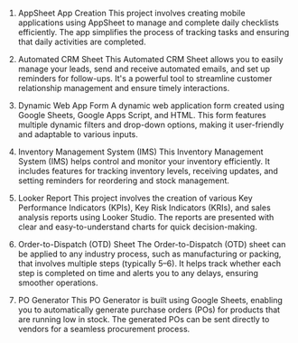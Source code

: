 1. AppSheet App Creation
This project involves creating mobile applications using AppSheet to manage and complete daily checklists efficiently. The app simplifies the process of tracking tasks and ensuring that daily activities are completed.

2. Automated CRM Sheet
This Automated CRM Sheet allows you to easily manage your leads, send and receive automated emails, and set up reminders for follow-ups. It's a powerful tool to streamline customer relationship management and ensure timely interactions.

3. Dynamic Web App Form
A dynamic web application form created using Google Sheets, Google Apps Script, and HTML. This form features multiple dynamic filters and drop-down options, making it user-friendly and adaptable to various inputs.

4. Inventory Management System (IMS)
This Inventory Management System (IMS) helps control and monitor your inventory efficiently. It includes features for tracking inventory levels, receiving updates, and setting reminders for reordering and stock management.

5. Looker Report
This project involves the creation of various Key Performance Indicators (KPIs), Key Risk Indicators (KRIs), and sales analysis reports using Looker Studio. The reports are presented with clear and easy-to-understand charts for quick decision-making.

6. Order-to-Dispatch (OTD) Sheet
The Order-to-Dispatch (OTD) sheet can be applied to any industry process, such as manufacturing or packing, that involves multiple steps (typically 5–6). It helps track whether each step is completed on time and alerts you to any delays, ensuring smoother operations.

7. PO Generator
This PO Generator is built using Google Sheets, enabling you to automatically generate purchase orders (POs) for products that are running low in stock. The generated POs can be sent directly to vendors for a seamless procurement process.
